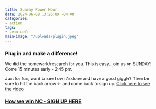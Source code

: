 ```yaml
---
title: Sunday Power Hour
date: 2024-06-08 13:26:00 -04:00
categories:
- action
tags:
- Lean Left
main-image: "/uploads/plugin.jpeg"
---
```



### Plug in and make a difference!

We did the homework/research for you. This is easy...join us on SUNDAY! Come 15 minutes early - 2:45 pm.

Just for fun, want to see how it's done and have a good giggle? Then be sure to hit the back arrow <- and come back to sign up. 
[Click here to see the video](https://www.youtube.com/watch?v=GKsgYZ6DW-s) 


### [How we win NC - SIGN UP HERE](https://www.mobilize.us/leanleftvt/event/599787/)


